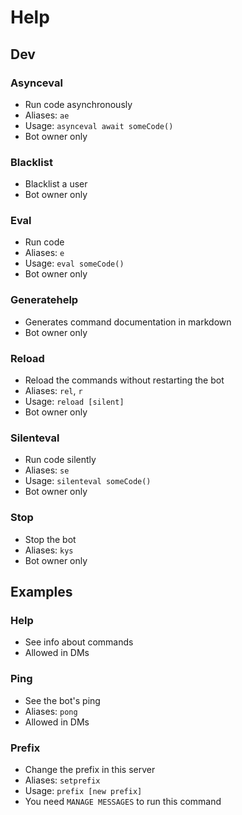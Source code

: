 # Help
## Dev
### Asynceval
- Run code asynchronously 
- Aliases: `ae`
- Usage: `asynceval await someCode()`
- Bot owner only
### Blacklist
- Blacklist a user
- Bot owner only
### Eval
- Run code
- Aliases: `e`
- Usage: `eval someCode()`
- Bot owner only
### Generatehelp
- Generates command documentation in markdown
- Bot owner only
### Reload
- Reload the commands without restarting the bot
- Aliases: `rel`, `r`
- Usage: `reload [silent]`
- Bot owner only
### Silenteval
- Run code silently
- Aliases: `se`
- Usage: `silenteval someCode()`
- Bot owner only
### Stop
- Stop the bot
- Aliases: `kys`
- Bot owner only
## Examples
### Help
- See info about commands
- Allowed in DMs
### Ping
- See the bot's ping
- Aliases: `pong`
- Allowed in DMs
### Prefix
- Change the prefix in this server
- Aliases: `setprefix`
- Usage: `prefix [new prefix]`
- You need `MANAGE MESSAGES` to run this command